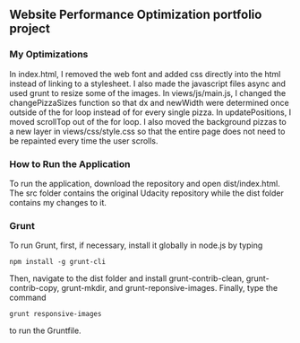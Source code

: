 ## Website Performance Optimization portfolio project
### My Optimizations
In index.html, I removed the web font and added css directly into the html instead of linking to a stylesheet. I also made the javascript files async and used grunt to resize some of the images. In views/js/main.js, I changed the changePizzaSizes function so that dx and newWidth were determined once outside of the for loop instead of for every single pizza. In updatePositions, I moved scrollTop out of the for loop. I also moved the background pizzas to a new layer in views/css/style.css so that the entire page does not need to be repainted every time the user scrolls.

### How to Run the Application
To run the application, download the repository and open dist/index.html. The src folder contains the original Udacity repository while the dist folder contains my changes to it.

### Grunt
To run Grunt, first, if necessary, install it globally in node.js by typing 
```
npm install -g grunt-cli
```
Then, navigate to the dist folder and install grunt-contrib-clean, grunt-contrib-copy, grunt-mkdir, and grunt-reponsive-images. Finally, type the command 
```
grunt responsive-images
``` 
to run the Gruntfile. 
